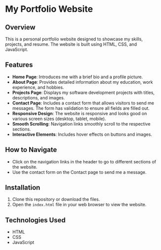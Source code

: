 # My Portfolio Website

## Overview
This is a personal portfolio website designed to showcase my skills, projects, and resume. The website is built using HTML, CSS, and JavaScript.

## Features
- **Home Page**: Introduces me with a brief bio and a profile picture.
- **About Page**: Provides detailed information about my education, work experience, and hobbies.
- **Projects Page**: Displays my software development projects with titles, descriptions, and images.
- **Contact Page**: Includes a contact form that allows visitors to send me messages. The form has validation to ensure all fields are filled out.
- **Responsive Design**: The website is responsive and looks good on various screen sizes (desktop, tablet, mobile).
- **Smooth Scrolling**: Navigation links smoothly scroll to the respective sections.
- **Interactive Elements**: Includes hover effects on buttons and images.

## How to Navigate
- Click on the navigation links in the header to go to different sections of the website.
- Use the contact form on the Contact page to send me a message.

## Installation
1. Clone this repository or download the files.
2. Open the `index.html` file in your web browser to view the website.

## Technologies Used
- HTML
- CSS
- JavaScript
